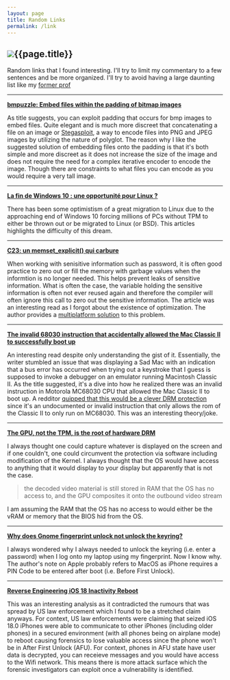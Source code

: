 ```yaml
---
layout: page
title: Random Links
permalink: /link
---
```


<h2 id = "page-title"><img id = "pikachu-title" src = "{{site.baseurl}}/assets/gifs/pikachu-hi.webp">{{page.title}}</h2>

Random links that I found interesting. I'll try to limit my commentary to a few sentences and be more organized. 
I'll try to avoid having a large daunting list like my [former prof](https://www.cs.toronto.edu/~arnold/)

---

**[bmpuzzle: Embed files within the padding of bitmap images](https://xiokka.neocities.org/projects/bmpuzzle/)**

As title suggests, you can exploit padding that occurs for bmp images to embed files. Quite elegant and is much more discreet that concatenating a file 
on an image or [Stegasploit](https://stegosploit.info/), a way to encode files into PNG and JPEG images by utilizing the nature of polyglot. The reason 
why I like the suggested solution of embedding files onto the padding is that it's both simple and more discreet as it does not increase the size of the image 
and does not require the need for a complex iterative encoder to encode the image. Though there are constraints to what files you can encode as you would require 
a very tall image.
 

---

**[La fin de Windows 10 : une opportunité pour Linux ?](https://linuxfr.org/users/usawa/journaux/la-fin-de-windows-10-une-opportunite-pour-linux)**

There has been some optimistism of a great migration to Linux due to the approaching end of Windows 10 forcing millions of PCs without TPM to either be thrown out
or be migrated to Linux (or BSD). This articles highlights the difficulty of this dream.

---

**[C23: un memset_explicit() qui carbure](https://linuxfr.org/users/tarnyko/journaux/c23-un-memset_explicit-qui-carbure)**

When working with senisitive information such as password, it is often good practice to zero out or fill the memory with garbage values when the informtion is 
no longer needed. This helps prevent leaks of sensitive information. What is often the case, the variable holding the sensitive information is often not ever 
reused again and therefore the compiler will often ignore this call to zero out the sensitive information. The article was an interesting read as I forgot about 
the existence of optimization. The author provides a [multiplatform solution](https://github.com/Tarnyko/suave_code_samples/tree/master/C/C23/memset_explicit) to 
this problem.

---

**[The invalid 68030 instruction that accidentally allowed the Mac Classic II to successfully boot up](https://www.downtowndougbrown.com/2025/01/the-invalid-68030-instruction-that-accidentally-allowed-the-mac-classic-ii-to-successfully-boot-up/)**

An interesting read despite only understanding the gist of it. Essentially, the writer stumbled an issue that was displaying a Sad Mac with an indication that a 
bus error has occurred when trying out a keystroke that I guess is supposed to invoke a debugger on an emulator running Macintosh Classic II. As the title suggested, 
it's a dive into how he realized there was an invalid instruction in Motorola MC68030 CPU that allowed the Mac Classic II to boot up. A redditor [quipped 
that this would be a clever DRM protection](https://www.reddit.com/r/programming/comments/1ibei57/comment/m9kkmkv/?utm_source=share&utm_medium=web3x&utm_name=web3xcss&utm_term=1&utm_content=share_button) 
since it's an undocumented or invalid instruction that only allows the rom of the Classic II to only run on MC68030. This was an interesting theory/joke.

---

**[The GPU, not the TPM, is the root of hardware DRM](https://mjg59.dreamwidth.org/70954.html)**

I always thought one could capture whatever is displayed on the screen and if one couldn't, one could circumvent the protection via software including modification 
of the Kernel. I always thought that the OS would have access to anything that it would display to your display but apparently that is not the case.

> the decoded video material is still stored in RAM that the OS has no access to, and the GPU composites it onto the outbound video stream

I am assuming the RAM that the OS has no access to would either be the vRAM or memory that the BIOS hid from the OS.

---

**[Why does Gnome fingerprint unlock not unlock the keyring?](https://mjg59.dreamwidth.org/68537.html)**

I always wondered why I always needed to unlock the keyring (i.e. enter a password) when I log onto my laptop using my fingerprint. Now I know why. 
The author's note on Apple probably refers to MacOS as iPhone requires a PIN Code to be entered after boot (i.e. Before First Unlock).

---

**[Reverse Engineering iOS 18 Inactivity Reboot](https://naehrdine.blogspot.com/2024/11/reverse-engineering-ios-18-inactivity.html)**

This was an interesting analysis as it contradicted the rumours that was spread by US law enforcement which I found to be a stretched claim anyways.
For context, US law enforcements were claiming that seized iOS 18.0 iPhones were able to communicate to other iPhones (including older phones) in a secured 
environment (with all phones being on airplane mode) to reboot causing forensics to lose valuable access since the phone won't be in After First Unlock (AFU).
For context, phones in AFU state have user data is decrypted, you can receieve messages and you would have access to the Wifi network.
This means there is more attack surface which the forensic investigators can exploit once a vulnerability is identified.


